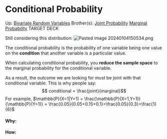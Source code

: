 # Conditional Probability

Up: [Bivariate Random Variables](bivariate_random_variables)
Brother(s): [Joint Probability](joint_probability) [Marginal Probability](marginal_probability)
TARGET DECK

Still considering this distribution:
	![Pasted image 20240104150534.png](pasted_image_20240104150534.png)


The conditional probability is the probability of one variable being one value on the **condition** that another variable is a particular value.

When calculating conditional probability, you **reduce the sample space** to the marginal probability for the conditional variable.

As a result, the outcome we are looking for must be joint with that conditional variable. This is why people say:
$$ conditional = \frac{joint}{marginal}$$
For example, $\mathbb{P}(X=1|Y=1) = \frac{\mathbb{P}(X=1,Y=1)}{\mathbb{P}(Y=1)} = \frac{0.05}{0.05+0.15+0.1}=\frac{0.05}{0.3}=\frac{1}{6}$
































#### Why:
#### How:









